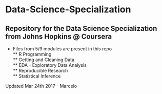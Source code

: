 # Data-Science-Specialization
## Repository for the Data Science Specialization from Johns Hopkins @ Coursera
* Files from 5/9 modules are present in this repo <br>
** R Programming <br>
** Getting and Cleaning Data <br>
** EDA - Exploratory Data Analysis <br>
** Reproducible Research <br>
** Statistical Inference <br>

Updated Mar 24th 2017 - Marcelo
